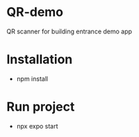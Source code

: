 # QR-demo
QR scanner for building entrance demo app
# Installation
- npm install
# Run project
- npx expo start
